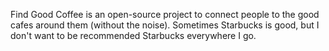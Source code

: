 Find Good Coffee is an open-source project to connect people to the good cafes around them (without the noise). Sometimes Starbucks is good, but I don't want to be recommended Starbucks everywhere I go.



